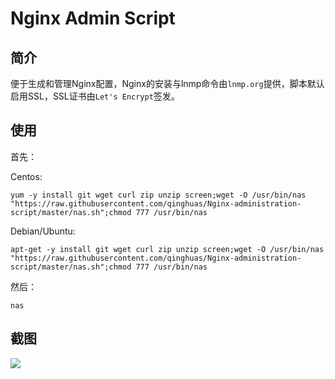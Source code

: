 # Nginx Admin Script

简介
---
便于生成和管理Nginx配置，Nginx的安装与lnmp命令由`lnmp.org`提供，脚本默认启用SSL，SSL证书由`Let's Encrypt`签发。

使用
---
首先：   

Centos:
```
yum -y install git wget curl zip unzip screen;wget -O /usr/bin/nas "https://raw.githubusercontent.com/qinghuas/Nginx-administration-script/master/nas.sh";chmod 777 /usr/bin/nas
```

Debian/Ubuntu:
```
apt-get -y install git wget curl zip unzip screen;wget -O /usr/bin/nas "https://raw.githubusercontent.com/qinghuas/Nginx-administration-script/master/nas.sh";chmod 777 /usr/bin/nas
```

然后：   
```
nas
```

截图
---
![](https://raw.githubusercontent.com/qinghuas/Nginx-Admin-Script/master/V.1.3.png)
